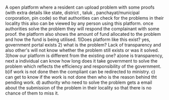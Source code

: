 A open platform where a resident can upload problem with some proofs (with extra details like state, district , taluk , panchayat/municipal corporation, pin code) so that authorities can check for the problems in their locality this also can be viewed by any person using this platform. once authorities solve the problem they will respond the complainant with some proof. the platform also shows the amount of fund allocated to the problem and how the fund is being utilised. 1)Does platform like this exist? yes, government portal exists 2) what is the problem? Lack of transparency and also other's will not know whether the problem still exists or was it solved. 3)how our platform is different from the existing one? a)one is transparency, next a individual can know how long does it take government to solve the problem which reflects the efficiency and responsibility of the government. b)if work is not done then the compliant can be redirected to ministry. c) can get to know if the work is not done then who is the reason behind tht pending work. d) authority who need to solve the problem gets a email about the submission of the problem in their locality so that there is no chance of them to miss it.
